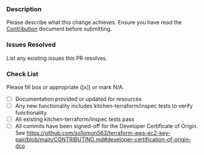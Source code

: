 ### Description

Please describe what this change achieves. Ensure you have read the [Contribution](https://github.com/so1omon563/terraform-aws-ec2-key-pair/blob/main/CONTRIBUTING.md) document before submitting.

### Issues Resolved

List any existing issues this PR resolves.

### Check List
Please fill box or appropriate ([x]) or mark N/A.
- [ ] Documentation provided or updated for resources
- [ ] Any new functionality includes kitchen-terraform/inspec tests to verify functionality.
- [ ] All existing kitchen-terraform/inspec tests pass
- [ ] All commits have been signed-off for the Developer Certificate of Origin. See <https://github.com/so1omon563/terraform-aws-ec2-key-pair/blob/main/CONTRIBUTING.md#developer-certification-of-origin-dco>
